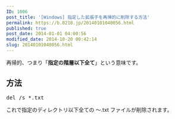```yaml
---
ID: 1006
post_title: '[Windows] 指定した拡張子を再帰的に削除する方法'
permalink: https://b.0218.jp/20140101040056.html
published: true
post_date: 2014-01-01 04:00:56
modified_date: 2014-10-20 00:42:14
slug: 20140101040056.html
---
```

再帰的、つまり「<strong>指定の階層以下全て</strong>」という意味です。
<!--more-->
<h2>方法</h2>
<pre class="prettyprint">del /s *.txt</pre>
これで指定のディレクトリ以下全ての ～.txt ファイルが削除されます。